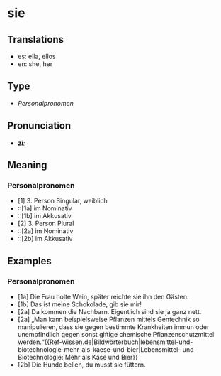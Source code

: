 # sie
## Translations
- es: ella, ellos
- en: she, her
## Type
- _Personalpronomen_
## Pronunciation
- **_[ziː](https://commons.wikimedia.org/wiki/File:De-sie.ogg)_**
## Meaning
### Personalpronomen
- [1] 3. Person Singular, weiblich
- ::[1a] im Nominativ
- ::[1b] im Akkusativ
- [2] 3. Person Plural
- ::[2a] im Nominativ
- ::[2b] im Akkusativ
## Examples
### Personalpronomen
- [1a] Die Frau holte Wein, später reichte sie ihn den Gästen.
- [1b] Das ist meine Schokolade, gib sie mir!
- [2a] Da kommen die Nachbarn. Eigentlich sind sie ja ganz nett.
- [2a] „Man kann beispielsweise Pflanzen mittels Gentechnik so manipulieren, dass sie gegen bestimmte Krankheiten immun oder unempfindlich gegen sonst giftige chemische Pflanzenschutzmittel werden.“<ref>{{Ref-wissen.de|Bildwörterbuch|lebensmittel-und-biotechnologie-mehr-als-kaese-und-bier|Lebensmittel- und Biotechnologie: Mehr als Käse und Bier}}</ref>
- [2b] Die Hunde bellen, du musst sie füttern.

